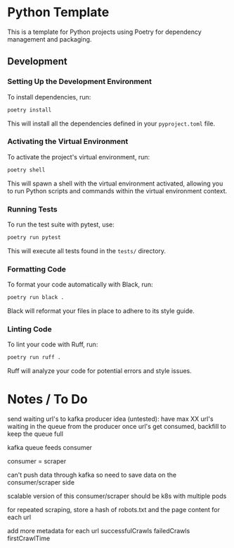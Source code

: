 # Python Template

This is a template for Python projects using Poetry for dependency management and 
packaging.

## Development

### Setting Up the Development Environment

To install dependencies, run:

```bash
poetry install
```

This will install all the dependencies defined in your `pyproject.toml` file.

### Activating the Virtual Environment

To activate the project's virtual environment, run:

```bash
poetry shell
```

This will spawn a shell with the virtual environment activated, allowing you to run 
Python scripts and commands within the virtual environment context.

### Running Tests

To run the test suite with pytest, use:

```bash
poetry run pytest
```

This will execute all tests found in the `tests/` directory.

### Formatting Code

To format your code automatically with Black, run:

```bash
poetry run black .
```

Black will reformat your files in place to adhere to its style guide.

### Linting Code

To lint your code with Ruff, run:

```bash
poetry run ruff .
```

Ruff will analyze your code for potential errors and style issues.


# Notes / To Do

send waiting url's to kafka producer
    idea (untested):
        have max XX url's waiting in the queue from the producer
        once url's get consumed, backfill to keep the queue full

kafka queue feeds consumer 

consumer = scraper

can't push data through kafka so need to save data on the consumer/scraper side

scalable version of this consumer/scraper should be k8s with multiple pods

for repeated scraping, store a hash of robots.txt and the page content for each url

add more metadata for each url
    successfulCrawls
    failedCrawls
    firstCrawlTime
    

